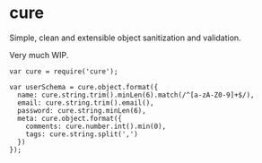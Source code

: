 cure
====

Simple, clean and extensible object sanitization and validation.

Very much WIP.

```
var cure = require('cure');

var userSchema = cure.object.format({
  name: cure.string.trim().minLen(6).match(/^[a-zA-Z0-9]+$/),
  email: cure.string.trim().email(),
  password: cure.string.minLen(6),
  meta: cure.object.format({
    comments: cure.number.int().min(0),
    tags: cure.string.split(',')
  })
});
```

